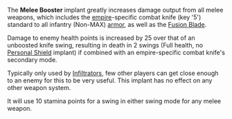 The **Melee Booster** implant greatly increases damage output from all
melee weapons, which includes the [empire](../terminology/Empire.md)-specific
combat knife (key '5') standard to all infantry (Non-MAX)
[armor](Armor.md), as well as the [Fusion
Blade](../weapons/Fusion_Blade.md).

Damage to enemy health points is increased by 25 over that of an
unboosted knife swing, resulting in death in 2 swings (Full health, no
[Personal Shield](Personal_Shield.md) implant) if combined with
an empire-specific combat knife's secondary mode.

Typically only used by [Infiltrators](Infiltrator.md), few other
players can get close enough to an enemy for this to be very useful.
This implant has no effect on any other weapon system.

It will use 10 stamina points for a swing in either swing mode for any
melee weapon.

<!--[category:Implants](category:Implants.md)-->
